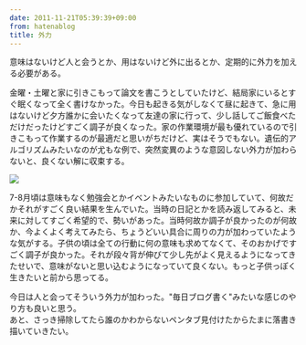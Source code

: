 ```yaml
---
date: 2011-11-21T05:39:39+09:00
from: hatenablog
title: 外力
---
```

意味はないけど人と会うとか、用はないけど外に出るとか、定期的に外力を加える必要がある。

金曜・土曜と家に引きこもって論文を書こうとしていたけど、結局家にいるとすぐ眠くなって全く書けなかった。今日も起きる気がしなくて昼に起きて、急に用はないけど夕方誰かに会いたくなって友達の家に行って、少し話してご飯食べただけだったけどすごく調子が良くなった。家の作業環境が最も優れているので引きこもって作業するのが最適だと思いがちだけど、実はそうでもない。遺伝的アルゴリズムみたいなのが尤もな例で、突然変異のような意図しない外力が加わらないと、良くない解に収束する。

![](http://dl.dropbox.com/u/5978869/image/20111121_064108.png)

7-8月頃は意味もなく勉強会とかイベントみたいなものに参加していて、何故だかそれがすごく良い結果を生んでいた。当時の日記とかを読み返してみると、未来に対してすごく希望的で、勢いがあった。当時何故か調子が良かったのが何故か、今よくよく考えてみたら、ちょうどいい具合に周りの力が加わっていたような気がする。子供の頃は全ての行動に何の意味も求めてなくて、そのおかげですごく調子が良かった。それが段々背が伸びて少し先がよく見えるようになってきたせいで、意味がないと思い込むようになっていて良くない。もっと子供っぽく生きたいと前から思ってる。

今日は人と会ってそういう外力が加わった。"毎日ブログ書く"みたいな感じのやり方も良いと思う。  
あと、さっき掃除してたら誰のかわからないペンタブ見付けたからたまに落書き描いていきたい。

